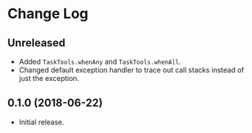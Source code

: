 Change Log
==========

Unreleased
----------

* Added `TaskTools.whenAny` and `TaskTools.whenAll`.
* Changed default exception handler to trace out call stacks instead of just the exception.


0.1.0 (2018-06-22)
------------------

* Initial release.
